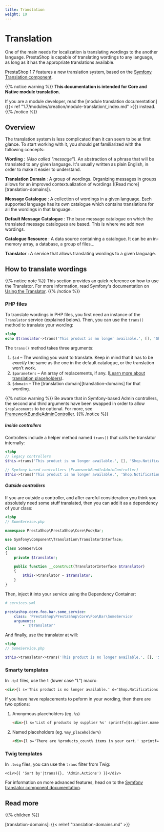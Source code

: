 ```yaml
---
title: Translation
weight: 10
---
```


# Translation

One of the main needs for localization is translating wordings to the another language. PrestaShop is capable of translating wordings to any language, as long as it has the appropriate translations available. 

PrestaShop 1.7 features a new translation system, based on the [Symfony Translation component](https://symfony.com/doc/3.4/translation.html).

{{% notice warning %}}
**This documentation is intended for Core and Native module translation.**

If you are a module developer, read the [module translation documentation]({{< ref "1.7/modules/creation/module-translation/_index.md" >}}) instead.
{{% /notice %}}

## Overview

The translation system is less complicated than it can seem to be at first glance. To start working with it, you should get familiarized with the following concepts:

**Wording**
: _(Also called "message")_. An abstraction of a phrase that will be translated to any given language. It's usually written as plain English, in order to make it easier to understand.

**Translation Domain**
: A group of wordings. Organizing messages in groups allows for an improved contextualization of wordings ([Read more][translation-domains]).

**Message Catalogue**
: A collection of wordings in a given language. Each supported language has its own catalogue which contains translations for all the wordings in that language.

**Default Message Catalogue**
: The base message catalogue on which the translated message catalogues are based. This is where we add new wordings.

**Catalogue Resource**
: A data source containing a catalogue. It can be an in-memory array, a database, a group of files...

**Translator**
: A service that allows translating wordings to a given language.

## How to translate wordings

{{% notice note %}}
This section provides an quick reference on how to use the Translator. For more information, read Symfony's documentation on [Using the Translator](https://symfony.com/doc/3.4/components/translation/usage.html).
{{% /notice %}}

### PHP files

To translate wordings in PHP files, you first need an instance of the `Translator` service (explained below). Then, you can use the `trans()` method to translate your wording:

```php
<?php
echo $translator->trans('This product is no longer available.', [], 'Shop.Notifications.Error');
``` 

The `trans()` method takes three arguments:

1. `$id` – The wording you want to translate. Keep in mind that it has to be _exactly_ the same as the one in the default catalogue, or the translation won't work.
2. `$parameters` – An array of replacements, if any. ([Learn more about translation placeholders](https://symfony.com/doc/3.4/components/translation/usage.html#component-translation-placeholders)).
3. `$domain` – The [translation domain][translation-domains] for that wording.

{{% notice warning %}}
Be aware that in Symfony-based Admin controllers, the second and third arguments have been swapped in order to allow `$replacements` to be optional. For more, see [FrameworkBundleAdminController](https://github.com/PrestaShop/PrestaShop/blob/1.7.6.0/src/PrestaShopBundle/Controller/Admin/FrameworkBundleAdminController.php#L275).
{{% /notice %}}

##### Inside controllers

Controllers include a helper method named `trans()` that calls the translator internally:

```php
<?php
// legacy controllers
$this->trans('This product is no longer available.', [], 'Shop.Notifications.Error');

// Symfony-based controllers (FrameworkBundleAdminController)
$this->trans('This product is no longer available.', 'Shop.Notifications.Error', []);
```

##### Outside controllers

If you are outside a controller, and after careful consideration you think you absolutely need some stuff translated, then you can add it as a dependency of your class:

```php
<?php
// SomeService.php

namespace PrestaShop\PrestaShop\Core\Foo\Bar;

use Symfony\Component\Translation\TranslatorInterface;

class SomeService
{
    private $translator;

    public function __construct(TranslatorInterface $translator)
    {
        $this->translator = $translator;
    }
}
```

Then, inject it into your service using the Dependency Container:

```yaml
# services.yml

prestashop.core.foo.bar.some_service:
    class: 'PrestaShop\PrestaShop\Core\Foo\Bar\SomeService'
    arguments:
        - '@translator'
```

And finally, use the translator at will:

```php
<?php
// SomeService.php

$this->translator->trans('This product is no longer available.', [], 'Shop.Notifications.Error');
```

### Smarty templates

In `.tpl` files, use the `l` (lower case "L") macro:

```html
<div>{l s='This product is no longer available.' d='Shop.Notifications.Error'}</div>
```

If you have have replacements to peform in your wording, then there are two options:

1. Anonymous placeholders (eg. `%s`)

    ```html
    <div>{l s='List of products by supplier %s' sprintf=[$supplier.name] d='Shop.Theme.Catalog'}</div>
    ```
2. Named placeholders (eg. `%my_placeholder%`)

    ```html
    <div>{l s='There are %products_count% items in your cart.' sprintf=['%products_count%' => $cart.products_count] d='Shop.Theme.Checkout'}</div>
    ```

### Twig templates

In `.twig` files, you can use the `trans` filter from Twig:

```twig
<div>{{ 'Sort by'|trans({}, 'Admin.Actions') }}</div>
```

For information on more advanced features, head on to the [Symfony translator component documentation](https://symfony.com/doc/current/translation.html#twig-templates).

## Read more

{{% children %}}

[translation-domains]: {{< relref "translation-domains.md" >}}
